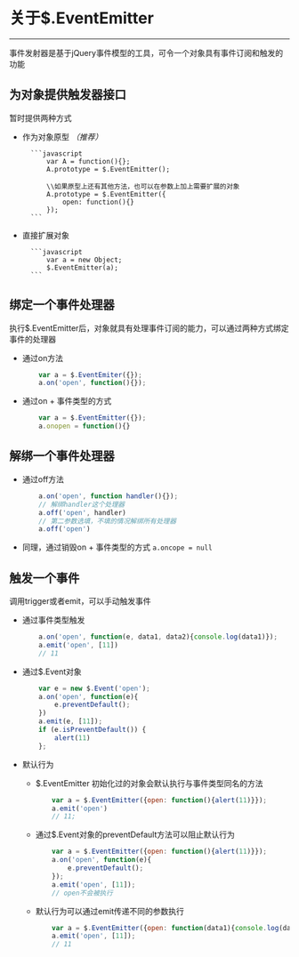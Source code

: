 # 关于$.EventEmitter 
------------------------
事件发射器是基于jQuery事件模型的工具，可令一个对象具有事件订阅和触发的功能

## 为对象提供触发器接口

暂时提供两种方式

- 作为对象原型 *（推荐）*

        ```javascript
            var A = function(){};
            A.prototype = $.EventEmitter();

            \\如果原型上还有其他方法，也可以在参数上加上需要扩展的对象
            A.prototype = $.EventEmitter({
                open: function(){}
            });
        ```
- 直接扩展对象

        ```javascript
            var a = new Object;
            $.EventEmitter(a);
        ```

## 绑定一个事件处理器

执行$.EventEmitter后，对象就具有处理事件订阅的能力，可以通过两种方式绑定事件的处理器

- 通过on方法

    ```javascript
        var a = $.EventEmiter({});
        a.on('open', function(){});
    ```
- 通过on + 事件类型的方式
    
    ```javascript
        var a = $.EventEmitter({});
        a.onopen = function(){}
    ```
    
## 解绑一个事件处理器

- 通过off方法
    
    ```javascript
        a.on('open', function handler(){});
        // 解绑handler这个处理器
        a.off('open', handler)
        // 第二参数选填，不填的情况解绑所有处理器
        a.off('open')
    ```

- 同理，通过销毁on + 事件类型的方式 `a.oncope = null`

## 触发一个事件

调用trigger或者emit，可以手动触发事件 

- 通过事件类型触发
    
    ```javascript
        a.on('open', function(e, data1, data2){console.log(data1)});
        a.emit('open', [11])
        // 11
    ```

- 通过$.Event对象
    
    ```javascript
        var e = new $.Event('open');
        a.on('open', function(e){
            e.preventDefault();    
        })
        a.emit(e, [11]);
        if (e.isPreventDefault()) {
            alert(11)
        };
    ```
    
- 默认行为
    - $.EventEmitter 初始化过的对象会默认执行与事件类型同名的方法
        
        ```javascript
            var a = $.EventEmitter({open: function(){alert(11)}});
            a.emit('open')
            // 11;
        ```
    
    - 通过$.Event对象的preventDefault方法可以阻止默认行为
    
        ```javascript
            var a = $.EventEmitter({open: function(){alert(11)}});
            a.on('open', function(e){
                e.preventDefault();    
            });
            a.emit('open', [11]);
            // open不会被执行
        ```
        
    - 默认行为可以通过emit传递不同的参数执行
    
        ```javascript
            var a = $.EventEmitter({open: function(data1){console.log(data1)}});
            a.emit('open', [11]);
            // 11
        ```